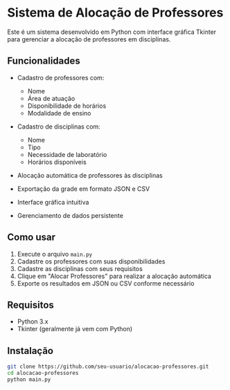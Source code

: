 # Sistema de Alocação de Professores

Este é um sistema desenvolvido em Python com interface gráfica Tkinter para gerenciar a alocação de professores em disciplinas.

## Funcionalidades

- Cadastro de professores com:
  - Nome
  - Área de atuação
  - Disponibilidade de horários
  - Modalidade de ensino

- Cadastro de disciplinas com:
  - Nome
  - Tipo
  - Necessidade de laboratório
  - Horários disponíveis

- Alocação automática de professores às disciplinas
- Exportação da grade em formato JSON e CSV
- Interface gráfica intuitiva
- Gerenciamento de dados persistente

## Como usar

1. Execute o arquivo `main.py`
2. Cadastre os professores com suas disponibilidades
3. Cadastre as disciplinas com seus requisitos
4. Clique em "Alocar Professores" para realizar a alocação automática
5. Exporte os resultados em JSON ou CSV conforme necessário

## Requisitos

- Python 3.x
- Tkinter (geralmente já vem com Python)

## Instalação

```bash
git clone https://github.com/seu-usuario/alocacao-professores.git
cd alocacao-professores
python main.py
``` 
